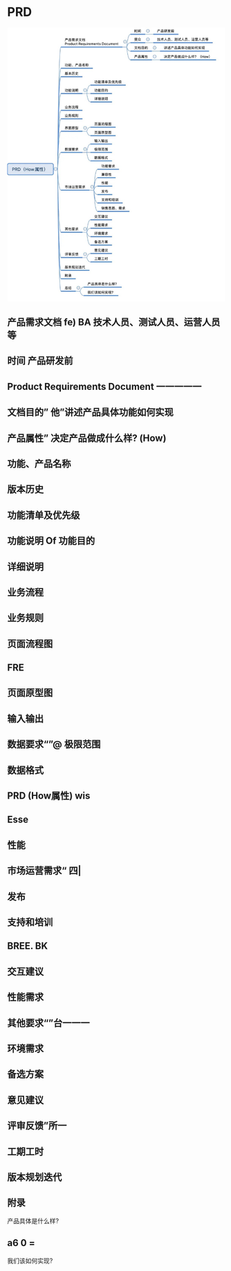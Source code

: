 # PRD

![原始图片](test%20file/PRD.jpg)

## 产品需求文档 fe) BA 技术人员、测试人员、运营人员等

## 时间 产品研发前

## Product Requirements Document 一一一一一

## 文档目的” 他”讲述产品具体功能如何实现

## 产品属性” 决定产品做成什么样? (How)

## 功能、产品名称

## 版本历史

## 功能清单及优先级

## 功能说明 Of 功能目的

## 详细说明

## 业务流程

## 业务规则

## 页面流程图

## FRE

## 页面原型图

## 输入输出

## 数据要求“”@ 极限范围

## 数据格式

## PRD (How属性) wis

## Esse

## 性能

## 市场运营需求“ 四|

## 发布

## 支持和培训

## BREE. BK

## 交互建议

## 性能需求

## 其他要求“”台一一一

## 环境需求

## 备选方案

## 意见建议

## 评审反馈”所一

## 工期工时

## 版本规划迭代

## 附录

产品具体是什么样?

## a6 0 =

我们该如何实现?